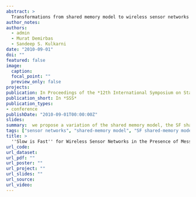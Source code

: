 ```yaml
---
abstract: >
  Transformations from shared memory model to wireless sensor networks (WSNs) quickly become inefficient in the presence of prevalent message losses in WSNs, and this prohibits their wider adoption. To address this problem, we propose a variation of the shared memory model, the SF shared memory model, where the actions of each node are partitioned into slow actions and fast actions. The traditional shared memory model consists only of fast actions and a lost message can disable the nodes from execution. Slow actions, on the other hand, enable the nodes to use slightly stale state from other nodes, so a message loss does not prevent the nodes from execution. We quantify over the advantages of using slow actions under environments with varying message loss probabilities, and find that a slow action has asymptotically better chance of getting executed than a fast action when the message loss probability increases. We also present guidelines for helping the protocol designer identify which actions can be marked as slow so as to enable the transformed program to be more loosely-coupled, and tolerate communication problems (latency, loss) better.
author_notes:
authors:
  - admin
  - Murat Demirbas
  - Sandeep S. Kulkarni
date: "2010-09-01"
doi: ""
featured: false
image:
  caption: 
  focal_point: ""
  preview_only: false
projects:
publication: In Proceedings of the *12th International Symposium on Stabilization, Safety, and Security of Distributed Systems*
publication_short: In *SSS*
publication_types:
- conference
publishDate: "2010-09-01T00:00:00Z"
slides: 
summary:  we propose a variation of the shared memory model, the SF shared memory model, where the actions of each node are partitioned into slow actions and fast actions. The traditional shared memory model consists only of fast actions and a lost message can disable the nodes from execution. Slow actions, on the other hand, enable the nodes to use slightly stale state from other nodes, so a message loss does not prevent the nodes from execution.
tags: ["sensor networks", "shared-memory model", "SF shared-memory model", "transformations", "slow actions", "fast actions"]
title: >
  ''Slow is Fast'' for Wireless Sensor Networks in the Presence of Message Losses.
url_code: 
url_dataset: 
url_pdf: ""
url_poster: ""
url_project: ""
url_slides: ""
url_source: 
url_video:
---
```



